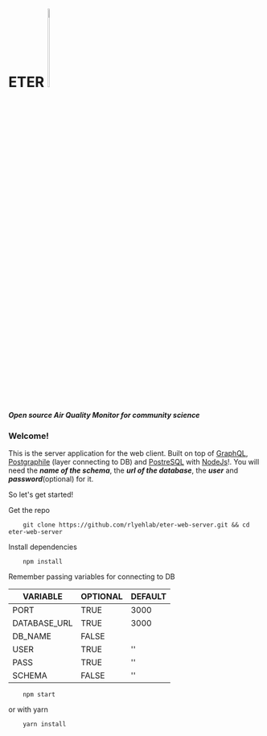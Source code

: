 # ETER <img src="https://github.com/rlyehlab/ETER/blob/master/general/design/icono.svg" width=3% height=20%>  
***Open source Air Quality Monitor for community science***

### Welcome!

This is the server application for the web client. 
Built on top of [GraphQL](https://graphql.org/), [Postgraphile](https://www.graphile.org/) (layer connecting to DB) and [PostreSQL](https://www.postgresql.org/download/) with [NodeJs](https://nodejs.org/)!.
You will need the ***name of the schema***, the ***url of the database***, the ***user*** and ***password***(optional) for it.

So let's get started!

Get the repo
```
    git clone https://github.com/rlyehlab/eter-web-server.git && cd eter-web-server 
```
Install dependencies
```
    npm install
```
Remember passing variables for connecting to DB

VARIABLE | OPTIONAL | DEFAULT
------------ | ------------- | -------------
PORT | TRUE | 3000
DATABASE_URL | TRUE | 3000
DB_NAME | FALSE | 
USER | TRUE | ''
PASS | TRUE | ''
SCHEMA | FALSE | ''


```
    npm start
```
or with yarn
```
    yarn install
```
